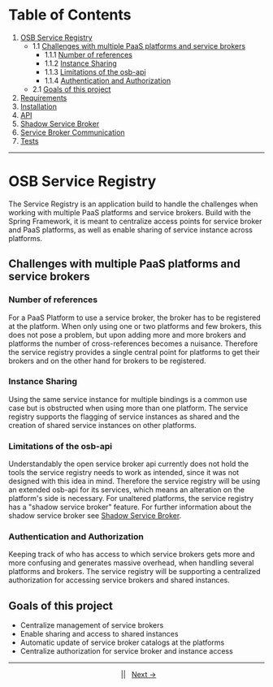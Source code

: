 # Table of Contents
1. [OSB Service Registry](#osb-service-registry)
    * 1.1 [Challenges with multiple PaaS platforms and service brokers](#Challenges-with-multiple-PaaS-platforms-and-service-brokers)
        * 1.1.1 [Number of references](#number-of-references)
        * 1.1.2 [Instance Sharing](#instance-sharing)
        * 1.1.3 [Limitations of the osb-api](#limitations-of-the-osb-api)
        * 1.1.4 [Authentication and Authorization](#Authentication-and-Authorization)
    * 2.1 [Goals of this project](#Goals-of-this-project)
2. [Requirements](documentation/requirements.md)
3. [Installation](documentation/installation.md)
4. [API](documentation/api.md)
5. [Shadow Service Broker](documentation/shadowservicebroker.md)
6. [Service Broker Communication](documentation/servicebrokercommunication.md)
7. [Tests](documentation/tests.md)  
---

# OSB Service Registry

The Service Registry is an application build to handle the challenges when working with multiple PaaS platforms and service brokers. Build with the Spring Framework, it is meant to centralize access points for service broker and PaaS platforms, as well as enable sharing of service instance across platforms.

## Challenges with multiple PaaS platforms and service brokers

### Number of references

For a PaaS Platform to use a service broker, the broker has to be registered at the platform.  When only using one or two platforms and few brokers, this does not pose a problem, but upon adding more and more brokers and platforms the number of cross-references becomes a nuisance. Therefore the service registry provides a single central point for platforms to get their brokers and on the other hand for brokers to be registered.

### Instance Sharing

Using the same service instance for multiple bindings is a common use case but is obstructed when using more than one platform. The service registry supports the flagging of service instances as shared and the creation of shared service instances on other platforms.

### Limitations of the osb-api

Understandably the open service broker api currently does not hold the tools the service registry needs to work as intended, since it was not designed with this idea in mind. Therefore the service registry will be using an extended osb-api for its services, which means an alteration on the platform's side is necessary. For unaltered platforms, the service registry has a "shadow service broker" feature. For further information about the shadow service broker see [Shadow Service Broker](documentation/shadowservicebroker.md).

### Authentication and Authorization

Keeping track of who has access to which service brokers gets more and more confusing and generates massive overhead, when handling several platforms and brokers. The service registry will be supporting a centralized authorization for accessing service brokers and shared instances.

## Goals of this project

* Centralize management of service brokers
* Enable sharing and access to shared instances
* Automatic update of service broker catalogs at the platforms
* Centralize authorization for service broker and instance access

---
<p align="center">
	<span>&nbsp; || &nbsp;</span> 
    <span><a href="documentation/requirements.md">Next -></a></span>
</p>